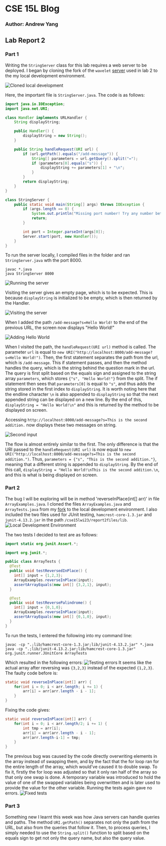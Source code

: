 # CSE 15L Blog
### Author: Andrew Yang
## Lab Report 2
### Part 1

Writing the `StringServer` class for this lab requires a web server to be deployed. I began by cloning the fork of the `wavelet` [server](https://github.com/andronius-yang/wavelet) used in lab 2 to the my local development environment.

![Cloned local development](/img/lab2/1.png)

Here, the important file is `StringServer.java`. The code is as follows:
```java
import java.io.IOException;
import java.net.URI;

class Handler implements URLHandler {
    String displayString;

    public Handler() {
        displayString = new String();
    }

    public String handleRequest(URI url) {
        if (url.getPath().equals("/add-message")) {
            String[] parameters = url.getQuery().split("=");
            if (parameters[0].equals("s")) {
                displayString += parameters[1] + "\n";
            }
        }
        return displayString;
    }
}

class StringServer {
    public static void main(String[] args) throws IOException {
        if (args.length == 0) {
            System.out.println("Missing port number! Try any number between 1024 to 49151");
            return;
        }

        int port = Integer.parseInt(args[0]);
        Server.start(port, new Handler());
    }
}
```

To run the server locally, I compiled files in the folder and ran `StringServer.java` wth the port 8000.
```
javac *.java
java StringServer 8000
```
![Running the server](/img/lab2/2.png)

Visiting the server gives an empty page, which is to be expected. This is because `displayString` is initialized to be empty, which is then returned by the Handler.

![Visiting the server](/img/lab2/3.png)

When I added the path `/add-message?s=Hello World!` to the end of the previous URL, the screen now displays "Hello World!"

![Adding Hello World](/img/lab2/4.png)

When I visited the path, the `handleRequest(URI url)` method is called. The parameter `url` is equal to `new URI("http://localhost:8000/add-message?s=Hello World!")`. Then, the first statement separates the path from the url, which is `/add-message`. This if statement passes, and then the method handles the query, which is the string behind the question mark in the url. The query is first split based on the equals sign and assigned to the string array `parameters`, which stores `{"s", "Hello World!"}` from the split. The if statement then sees that `parameters[0]` is equal to `"s"`, and thus adds the string stored in the first index to `displayString`. It is worth noting here that the endline character `\n` is also appended to `displayString` so that the next appended string can be displayed on a new line. By the end of this, `displayString = "Hello World!\n"` and this is returned by the method to be displayed on screen.

Accessing `http://localhost:8000/add-message?s=This is the second addition.` now displays these two messages on string.

![Second input](/img/lab2/5.png)

The flow is almost entirely similar to the first. The only difference is that the URI passed to the `handleRequest(URI url)` is now equal to `new URI("http://localhost:8000/add-message?s=This is the second addition.")`. Thus, `parameters = {"s", "This is the second addition."}`, meaning that a different string is appended to `displayString`. By the end of this call, `displayString = "Hello World!\nThis is the second addition.\n`, and this is what is being displayed on screen.

### Part 2
The bug I will be exploring will be in method 'reverseInPlace(int[] arr)' in file `ArrayExamples.java`. I cloned the files `ArrayExamples.java` and `ArrayTests.java` from my [fork](https://github.com/andronius-yang/lab3) to the local development environment.
I also included the two files used for JUnit testing, `hamcrest-core-1.3.jar` and `junit-4.13.2.jar` in the path `/cse15lwi23/report2files/lib`.
![Local Development Environment](/img/lab2/6.png)

The two tests I decided to test are as follows:
```java
import static org.junit.Assert.*;

import org.junit.*;

public class ArrayTests {
  @Test
  public void testReversedInPlace() {
    int[] input = {1,2,3};
    ArrayExamples.reverseInPlace(input);
    assertArrayEquals(new int[] {3,2,1}, input);
  }

  @Test
  public void testReversePalindrome() {
    int[] input = {0,1,0};
    ArrayExamples.reverseInPlace(input);
    assertArrayEquals(new int[] {0,1,0}, input);
  }
}
```
To run the tests, I entered the following into my command line:
```
javac -cp ".;lib/hamcrest-core-1.3.jar;lib/junit-4.13.2.jar" *.java
java -cp ".;lib/junit-4.13.2.jar;lib/hamcrest-core-1.3.jar" org.junit.runner.JUnitCore ArrayTests
```
Which resulted in the following errors:
![Testing errors](/img/lab2/7.png)
It seems like the actual array after reversing was `{3,2,3}` instead of the expected `{1,2,3}`. The faulty code before is:
```java
static void reverseInPlace(int[] arr) {
    for(int i = 0; i < arr.length; i += 1) {
        arr[i] = arr[arr.length - i - 1];
    }
}
```
Fixing the code gives:
```java
static void reverseInPlace(int[] arr) {
    for(int i = 0; i < arr.length/2; i += 1) {
        int tmp = arr[i];
        arr[i] = arr[arr.length - i - 1];
        arr[arr.length-i-1] = tmp;
    }
}
```
The previous bug was caused by the code directly overwriting elements in the array instead of swapping them, and by the fact that the for loop ran for the entire length of the array, which would've caused it to double swap.
To fix it, firstly the for loop was adjusted so that it only ran half of the array so that only one swap is done. A temporary variable was introduced to hold the value of one of the swapped variables being overwritten and is later used to provide the value for the other variable.
Running the tests again gave no errors.
![Fixed tests](/img/lab2/8.png)

### Part 3
Something new I learnt this week was how Java servers can handle queries and paths. The method `URI.getPath()` separates not only the path from the URL, but also from the queries that follow it. Then, to process queries, I simply needed to use the `String.split()` function to split based on the equals sign to get not only the query name, but also the query value.